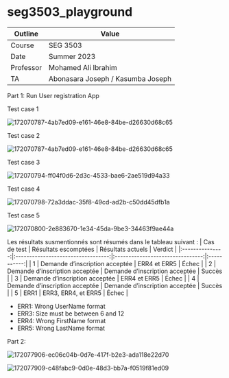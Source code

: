 # seg3503_playground
| Outline | Value |
| --- | --- |
| Course | SEG 3503 |
| Date | Summer 2023 |
| Professor | Mohamed Ali Ibrahim |
| TA | Abonasara Joseph / Kasumba Joseph | 

Part 1: Run User registration App

Test case 1

![172070787-4ab7ed09-e161-46e8-84be-d26630d68c65](https://github.com/Daizon99/SEG3503-Lab-2/assets/114030630/fbc5d35a-1fba-453d-b023-381710b6a150)

Test case 2

![172070787-4ab7ed09-e161-46e8-84be-d26630d68c65](https://github.com/Daizon99/SEG3503-Lab-2/assets/114030630/b8f1506d-da3b-43ff-94ea-216d242231c8)

Test case 3 

![172070794-ff04f0d6-2d3c-4533-bae6-2ae519d94a33](https://github.com/Daizon99/SEG3503-Lab-2/assets/114030630/66c9c88a-8c5c-4ff8-891e-6281d7740275)

Test case 4 

![172070798-72a3ddac-35f8-49cd-ad2b-c50dd45dfb1a](https://github.com/Daizon99/SEG3503-Lab-2/assets/114030630/5a766dd4-ccbf-4634-9990-ac341289b1cf)

Test case 5 

![172070800-2e883670-1e34-45da-9be3-34463f9ae44a](https://github.com/Daizon99/SEG3503-Lab-2/assets/114030630/bd5e5600-b050-4eb4-ae1a-fafcb2e46f91)

Les résultats susmentionnés sont résumés dans le tableau suivant :
|   Cas de test   |        Résultats escomptées        |       Résultats actuels          |   Verdict   |
|:---------------:|:----------------------------------:|:--------------------------------:|:-----------:| 
|        1        |   Demande d’inscription acceptée   |		  ERR4 et ERR5		|    Échec    |
|        2        |   Demande d’inscription acceptée   |  Demande d’inscription acceptée  |    Succès   |
|        3        |   Demande d’inscription acceptée   | 		  ERR4 et ERR5		|    Échec    |
|        4        |   Demande d’inscription acceptée   |  Demande d’inscription acceptée  |    Succès   |
|        5        |  		     ERR1                |        ERR3, ERR4, et ERR5		|    Échec    |


- ERR1: Wrong UserName format
 - ERR3: Size must be between 6 and 12
 - ERR4: Wrong FirstName format
 - ERR5: Wrong LastName format


Part 2:


![172077906-ec06c04b-0d7e-417f-b2e3-ada118e22d70](https://github.com/Daizon99/SEG3503-Lab-2/assets/114030630/700555a9-932f-4c82-9a8b-08b1b3865d52)


![172077909-c48fabc9-0d0e-48d3-bb7a-f0519f81ed09](https://github.com/Daizon99/SEG3503-Lab-2/assets/114030630/4cafc140-63d0-444c-86f2-b34668db57f5)


